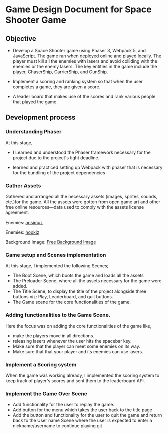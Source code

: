# Game Design Document for Space Shooter Game 

## Objective

* Develop a Space Shooter game using Phaser 3, Webpack 5, and JavaScript. The game ran when deployed online and played locally. The player must kill all the enemies with lasers and avoid colliding with the enemies or the enemy lasers. The key entities in the game include the player, ChaserShip, CarrierShip, and GunShip.

* Implement a scoring and ranking system so that when the user completes a game, they are given a score.
* A leader board that makes use of the scores and rank various people that played the game.

## Development process

 ### Understanding Phaser
  At this stage, 
  * I Learned and understood the Phaser framework necessary for the project due to the project's tight deadline.

  * learned and practiced setting up Webpack with phaser that is necessary for the bundling of the project dependencies


 ### Gather Assets

 Gathered and arranged all the necessary assets (images, sprites, sounds, etc.)for the game. All the assets were gotten from open game art and other free online resources—data used to comply with the assets license agreement.

 Enemies: [ansimuz](https://opengameart.org/content/space-ship-shooter-pixel-art-assets) 

Enemies: [hookiz](https://opengameart.org/content/ship-space-0)


Background Image: [Free Background Image](https://wallpaperaccess.com/full-military-battle)

### Game setup and Scenes implementation

At this stage, I implemented the following Scenes;

* The Boot Scene, which boots the game and loads all the assets
* The Preloader Scene, where all the assets necessary for the game were added.
* The Title Scene, to display the title of the project alongside three buttons viz: Play, Leaderboard, and quit buttons.
* The Game scene for the core functionalities of the game.

### Adding functionalities to the Game Scene.
Here the focus was on adding the core functionalities of the game like,
- make the players move in all directions.
- releasing lasers whenever the user hits the spacebar key.
- Make sure that the player can meet some enemies on its way.
- Make sure that that your player and its enemies can use lasers.

### Implement a Scoring system

When the game was working already, I implemented the scoring system to keep track of player's scores and sent them to the leaderboard API.

### Implement the Game Over Scene
* Add functionality for the user to replay the game.
* Add button for the menu which takes the user back to the title page
* Add the button and functionality for the user to quit the game and return back to the User name Scene where the user is expected to enter a nickname/username to continue playing.git